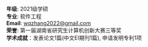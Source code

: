 **年级**: 2021级学硕  
**专业**: 软件工程  
**Email**: wqzhang2022@gmail.com   
**荣誉**: 第一届湖南省研究生计算机创新大赛三等奖  
**学术成就**：发表论文1篇(中文EI期刊1篇), 申请发明专利1项  

